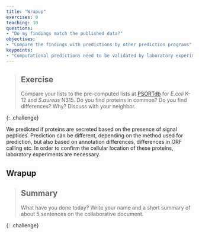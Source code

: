 ```yaml
---
title: "Wrapup"
exercises: 0
teaching: 10
questions:
- "Do my findings match the published data?"
objectives:
- "Compare the findings with predictions by other prediction programs"
keypoints:
- "Computational predictions need to be validated by laboratory experiments"
---
```


> ## Exercise
> 
> Compare your lists to the pre-computed lists at [PSORTdb](http://db.psort.org/) for *E.coli* K-12 and *S.aureus* N315. Do you find proteins in common? Do you find differences? Why? Discuss with your neighbor.
>
>
{: .challenge}


We predicted if proteins are secreted based on the presence of signal peptides. Prediction can be different, depending on the method used for prediction, but also based on annotation differences, differences in ORF calling etc. In order to confirm the cellular location of these proteins, laboratory experiments are necessary.

## Wrapup

> ## Summary
> 
> What have you done today? Write your name and a short summary of about 5 sentences on the collaborative document.
>
>
{: .challenge}
